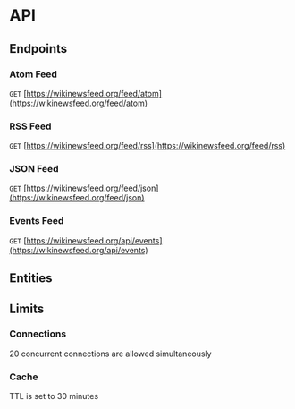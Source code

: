 # API

## Endpoints

### Atom Feed

`GET` [https://wikinewsfeed.org/feed/atom](https://wikinewsfeed.org/feed/atom)

<!-- #### Response

#### Example

```

``` -->

### RSS Feed

`GET` [https://wikinewsfeed.org/feed/rss](https://wikinewsfeed.org/feed/rss)

### JSON Feed

`GET` [https://wikinewsfeed.org/feed/json](https://wikinewsfeed.org/feed/json)

### Events Feed

`GET` [https://wikinewsfeed.org/api/events](https://wikinewsfeed.org/api/events)

## Entities

## Limits

### Connections

20 concurrent connections are allowed simultaneously

### Cache

TTL is set to 30 minutes
